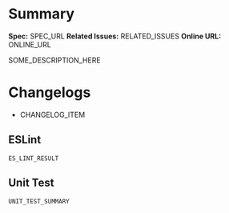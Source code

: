 # Summary

**Spec:** SPEC_URL
**Related Issues:** RELATED_ISSUES
**Online URL:** ONLINE_URL

SOME_DESCRIPTION_HERE

# Changelogs

* CHANGELOG_ITEM

## ESLint

```
ES_LINT_RESULT
```

## Unit Test

```
UNIT_TEST_SUMMARY
```

